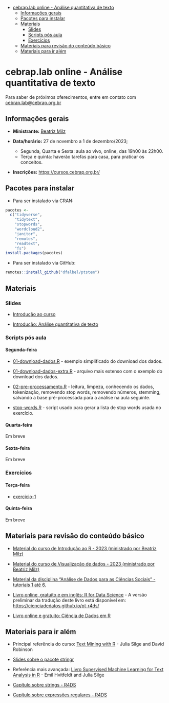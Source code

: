 
- [cebrap.lab online - Análise quantitativa de
  texto](#cebraplab-online---análise-quantitativa-de-texto)
  - [Informações gerais](#informações-gerais)
  - [Pacotes para instalar](#pacotes-para-instalar)
  - [Materiais](#materiais)
    - [Slides](#slides)
    - [Scripts pós aula](#scripts-pós-aula)
    - [Exercícios](#exercícios)
  - [Materiais para revisão do conteúdo
    básico](#materiais-para-revisão-do-conteúdo-básico)
  - [Materiais para ir além](#materiais-para-ir-além)

<!-- README.md is generated from README.Rmd. Please edit that file -->

# cebrap.lab online - Análise quantitativa de texto

Para saber de próximos oferecimentos, entre em contato com
<cebrap.lab@cebrap.org.br>

## Informações gerais

- **Ministrante:** [Beatriz Milz](https://beamilz.com/)

- **Data/horário:** 27 de novembro a 1 de dezembro/2023;

  - Segunda, Quarta e Sexta: aula ao vivo, online, das 19h00 às 22h00.
  - Terça e quinta: haverão tarefas para casa, para praticar os
    conceitos.

- **Inscrições:** <https://cursos.cebrap.org.br/>

## Pacotes para instalar

- Para ser instalado via CRAN:

``` r
pacotes <-
  c("tidyverse",
    "tidytext",
    "stopwords",
    "wordcloud2",
    "janitor",
    "remotes",
    "readtext",
    "fs")
install.packages(pacotes)
```

- Para ser instalado via GitHub:

``` r
remotes::install_github("dfalbel/ptstem")
```

## Materiais

### Slides

- [Introdução ao
  curso](https://beatrizmilz.github.io/2023-11-cebrap-lab-text-as-data/slides/introducao-ao-curso.html)

- [Introdução: Análise quantitativa de
  texto](https://beatrizmilz.github.io/2023-11-cebrap-lab-text-as-data/slides/intro-text-as-data.html)

### Scripts pós aula

#### Segunda-feira

- [01-download-dados.R](https://github.com/beatrizmilz/2023-11-cebrap-lab-text-as-data/blob/main/scripts-pos-aula/01-download-dados.R) -
  exemplo simplificado do download dos dados.

- [01-download-dados-extra.R](https://github.com/beatrizmilz/2023-11-cebrap-lab-text-as-data/blob/main/scripts-pos-aula/01-download-dados-extra.R) -
  arquivo mais extenso com o exemplo do download dos dados.

- [02-pre-processamento.R](https://github.com/beatrizmilz/2023-11-cebrap-lab-text-as-data/blob/main/scripts-pos-aula/02-pre-processamento.R) -
  leitura, limpeza, conhecendo os dados, tokenização, removendo stop
  words, removendo números, stemming, salvando a base pré-processada
  para a análise na aula seguinte.

- [stop-words.R](https://github.com/beatrizmilz/2023-11-cebrap-lab-text-as-data/blob/main/scripts-pos-aula/stop-words.R) -
  script usado para gerar a lista de stop words usada no exercício.

#### Quarta-feira

Em breve

#### Sexta-feira

Em breve

### Exercícios

#### Terça-feira

- [exercicio-1](https://github.com/beatrizmilz/2023-11-cebrap-lab-text-as-data/blob/main/exercicios/exercicio-1.md)

#### Quinta-feira

Em breve

## Materiais para revisão do conteúdo básico

- [Material do curso de Introdução ao R - 2023 (ministrado por Beatriz
  Milz)](https://beatrizmilz.github.io/2023-06-cebrap-lab-intro-R/)

- [Material do curso de Visualização de dados - 2023 (ministrado por
  Beatriz Milz)](https://beatrizmilz.github.io/2023-06-cebrap-lab-viz/)

- [Material da disciplina “Análise de Dados para as Ciências Sociais” -
  tutoriais 1 até 6.](https://jonnyphillips.github.io/Ciencia_de_Dados/)

- [Livro online, gratuito e em inglês: R for Data
  Science](https://r4ds.hadley.nz/) - A versão preliminar da tradução
  deste livro está disponível em:
  <https://cienciadedatos.github.io/pt-r4ds/>

- [Livro online e gratuito: Ciência de Dados em
  R](https://livro.curso-r.com/7-2-dplyr.html)

## Materiais para ir além

- Principal referência do curso: [Text Mining with
  R](https://www.tidytextmining.com/) - Julia Silge and David Robinson

- [Slides sobre o pacote
  stringr](https://curso-r.github.io/202308-r4ds-2/materiais/slides/02_strings.html#1)

- Referência mais avançada: [Livro Supervised Machine Learning for Text
  Analysis in R](https://smltar.com/) - Emil Hvitfeldt and Julia Silge

- [Capítulo sobre strings -
  R4DS](https://cienciadedatos.github.io/pt-r4ds/strings.html)

- [Capítulo sobre expressões regulares -
  R4DS](https://cienciadedatos.github.io/pt-r4ds/regexps.html)
